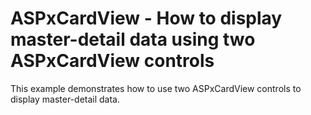 # ASPxCardView - How to display master-detail data using two ASPxCardView controls 


This example demonstrates how to use two ASPxCardView controls to display master-detail data.

<br/>


